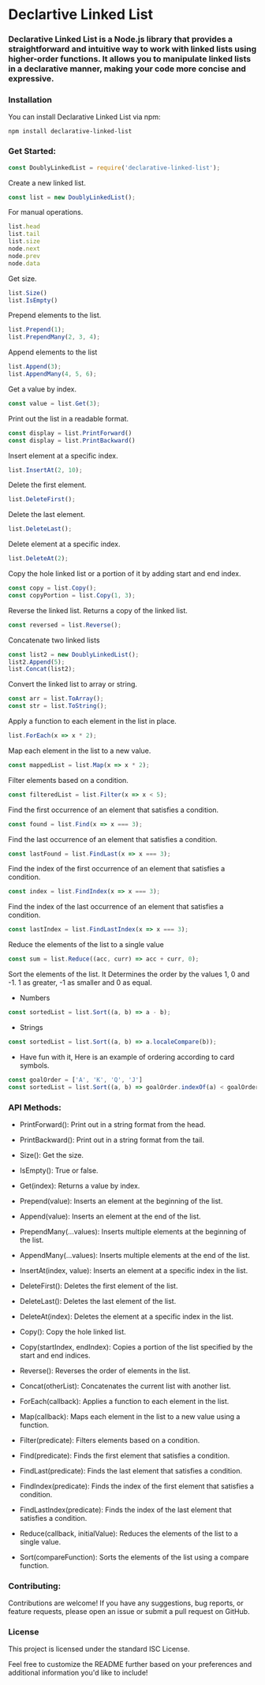 # Declartive Linked List

### Declarative Linked List is a Node.js library that provides a straightforward and intuitive way to work with linked lists using higher-order functions. It allows you to manipulate linked lists in a declarative manner, making your code more concise and expressive.

### Installation

You can install Declarative Linked List via npm:
```
npm install declarative-linked-list
```
### Get Started:
```javascript
const DoublyLinkedList = require('declarative-linked-list');
```
Create a new linked list.
```javascript
const list = new DoublyLinkedList();
```
For manual operations.
```javascript
list.head
list.tail
list.size
node.next
node.prev
node.data
```
Get size.
```javascript
list.Size()
list.IsEmpty()
```
Prepend elements to the list.
```javascript
list.Prepend(1);
list.PrependMany(2, 3, 4);
```
Append elements to the list
```javascript
list.Append(3);
list.AppendMany(4, 5, 6);
```
Get a value by index.
```javascript
const value = list.Get(3);
```
Print out the list in a readable format.
```javascript
const display = list.PrintForward()
const display = list.PrintBackward()
```
Insert element at a specific index.
```javascript
list.InsertAt(2, 10);
```
Delete the first element.
```javascript
list.DeleteFirst();
```
Delete the last element.
```javascript
list.DeleteLast();
```
Delete element at a specific index.
```javascript
list.DeleteAt(2);
```
Copy the hole linked list or a portion of it by adding start and end index.
```javascript
const copy = list.Copy();
const copyPortion = list.Copy(1, 3);
```
Reverse the linked list. Returns a copy of the linked list.
```javascript
const reversed = list.Reverse();
```
Concatenate two linked lists
```javascript
const list2 = new DoublyLinkedList();
list2.Append(5);
list.Concat(list2);
```
Convert the linked list to array or string.
```javascript
const arr = list.ToArray();
const str = list.ToString();
```
Apply a function to each element in the list in place.
```javascript
list.ForEach(x => x * 2);
```
Map each element in the list to a new value.
```javascript
const mappedList = list.Map(x => x * 2);
```
Filter elements based on a condition.
```javascript
const filteredList = list.Filter(x => x < 5);
```
Find the first occurrence of an element that satisfies a condition.
```javascript
const found = list.Find(x => x === 3);
```
Find the last occurrence of an element that satisfies a condition.
```javascript
const lastFound = list.FindLast(x => x === 3);
```
Find the index of the first occurrence of an element that satisfies a condition.
```javascript
const index = list.FindIndex(x => x === 3);
```
Find the index of the last occurrence of an element that satisfies a condition.
```javascript
const lastIndex = list.FindLastIndex(x => x === 3);
```
Reduce the elements of the list to a single value
```javascript
const sum = list.Reduce((acc, curr) => acc + curr, 0);
```
Sort the elements of the list. 
It Determines the order by the values 1, 0 and -1. 1 as greater, -1 as smaller and 0 as equal.
- Numbers
```javascript
const sortedList = list.Sort((a, b) => a - b); 
```
- Strings
```javascript
const sortedList = list.Sort((a, b) => a.localeCompare(b));
```
- Have fun with it, Here is an example of ordering according to card symbols.
```javascript
const goalOrder = ['A', 'K', 'Q', 'J']
const sortedList = list.Sort((a, b) => goalOrder.indexOf(a) < goalOrder.indexOf(b) ? -1 : 1);
```
### API Methods:
- PrintForward(): Print out in a string format from the head.
    
- PrintBackward(): Print out in a string format from the tail.
  
- Size(): Get the size.

- IsEmpty(): True or false.

- Get(index): Returns a value by index.

- Prepend(value): Inserts an element at the beginning of the list.

- Append(value): Inserts an element at the end of the list.

- PrependMany(...values): Inserts multiple elements at the beginning of the list.

- AppendMany(...values): Inserts multiple elements at the end of the list.

- InsertAt(index, value): Inserts an element at a specific index in the list.

- DeleteFirst(): Deletes the first element of the list.

- DeleteLast(): Deletes the last element of the list.

- DeleteAt(index): Deletes the element at a specific index in the list.

- Copy(): Copy the hole linked list.

- Copy(startIndex, endIndex): Copies a portion of the list specified by the start and end indices.

- Reverse(): Reverses the order of elements in the list.

- Concat(otherList): Concatenates the current list with another list.

- ForEach(callback): Applies a function to each element in the list.

- Map(callback): Maps each element in the list to a new value using a function.

- Filter(predicate): Filters elements based on a condition.

- Find(predicate): Finds the first element that satisfies a condition.

- FindLast(predicate): Finds the last element that satisfies a condition.

- FindIndex(predicate): Finds the index of the first element that satisfies a condition.

- FindLastIndex(predicate): Finds the index of the last element that satisfies a condition.

- Reduce(callback, initialValue): Reduces the elements of the list to a single value.

- Sort(compareFunction): Sorts the elements of the list using a compare function.

### Contributing:
Contributions are welcome! If you have any suggestions, bug reports, or feature requests, please open an issue or submit a pull request on GitHub.

### License
This project is licensed under the standard ISC License.

Feel free to customize the README further based on your preferences and additional information you'd like to include!
